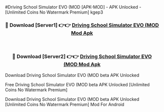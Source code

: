 #Driving School Simulator EVO (MOD [APK-MOD] - APK Unlocked - [Unlimited Coins No Watermark Premium] kgep3



<div align="center">

<h3>🔴 Download [Server1] 👉👉 <a href="https://momento.my/?title=Driving_School_Simulator_EVO_(MOD">Driving School Simulator EVO (MOD Mod Apk</a></h3><br>

<h3>🔴 Download [Server2] 👉👉 <a href="https://momento.my/?title=Driving_School_Simulator_EVO_(MOD">Driving School Simulator EVO (MOD Mod Apk</a></h3>
</div>



Download Driving School Simulator EVO (MOD beta APK Unlocked

Free Driving School Simulator EVO (MOD beta APK Unlocked [Unlimited Coins No Watermark Premium]

Download Driving School Simulator EVO (MOD beta APK Unlocked [Unlimited Coins No Watermark Premium] Mod For Android
